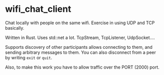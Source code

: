 # wifi_chat_client
Chat locally with people on the same wifi. Exercise in using UDP and TCP basically.

Written in Rust. Uses std::net a lot. 
TcpStream, TcpListener, UdpSocket....

Supports discovery of other participants
allows connecting to them, and sending arbitrary messages to them.
You can also disconnect from a peer by writing `exit` or `quit`.

Also, to make this work you have to allow traffic over the PORT (2000) port. 
